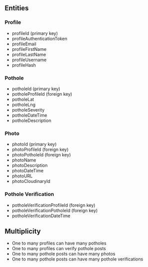 ## Entities
### Profile
* profileId (primary key)
* profileAuthenticationToken
* profileEmail
* profileFirstName
* profileLastName
* profileUsername
* profileHash

### Pothole
* potholeId (primary key)
* potholeProfileId (foreign key)
* potholeLat
* potholeLng
* potholeSeverity
* potholeDateTime
* potholeDescription

### Photo
* photoId (primary key)
* photoProfileId (foreign key)
* photoPotholeId (foreign key)
* photoName
* photoDescription
* photoDateTime
* photoURL
* photoCloudinaryId

### Pothole Verification
* potholeVerificationProfileId (foreign key)
* potholeVerificationPotholeId (foreign key)
* potholeVerificationDateTime

## Multiplicity
- One to many profiles can have many potholes
- One to many profiles can verify pothole posts
- One to many pothole posts can have many photos
- One to many pothole posts can have many pothole verifications